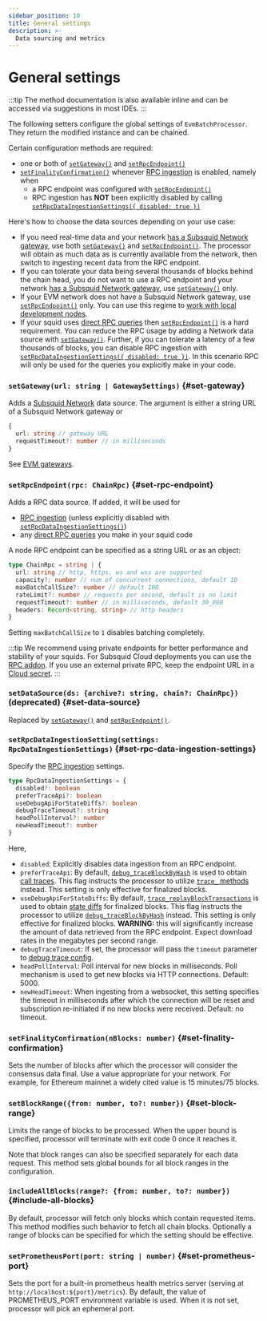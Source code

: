 ```yaml
---
sidebar_position: 10
title: General settings
description: >-
  Data sourcing and metrics
---
```


# General settings

:::tip
The method documentation is also available inline and can be accessed via suggestions in most IDEs.
:::

The following setters configure the global settings of `EvmBatchProcessor`. They return the modified instance and can be chained.

Certain configuration methods are required:

 * one or both of [`setGateway()`](#set-gateway) and [`setRpcEndpoint()`](#set-rpc-endpoint)
 * [`setFinalityConfirmation()`](#set-finality-confirmation) whenever [RPC ingestion](/sdk/resources/basics/unfinalized-blocks) is enabled, namely when
   - a RPC endpoint was configured with [`setRpcEndpoint()`](#set-rpc-endpoint)
   - RPC ingestion has **NOT** been explicitly disabled by calling [`setRpcDataIngestionSettings({ disabled: true })`](#set-rpc-data-ingestion-settings)

Here's how to choose the data sources depending on your use case:

 * If you need real-time data and your network [has a Subsquid Network gateway](/subsquid-network/reference/evm-networks), use both [`setGateway()`](#set-gateway) and [`setRpcEndpoint()`](#set-rpc-endpoint). The processor will obtain as much data as is currently available from the network, then switch to ingesting recent data from the RPC endpoint.
 * If you can tolerate your data being several thousands of blocks behind the chain head, you do not want to use a RPC endpoint and your network [has a Subsquid Network gateway](/subsquid-network/reference/evm-networks), use [`setGateway()`](#set-gateway) only.
 * If your EVM network does not have a Subsquid Network gateway, use [`setRpcEndpoint()`](#set-rpc-endpoint) only. You can use this regime to [work with local development nodes](/sdk/tutorials/evm-local).
 * If your squid uses [direct RPC queries](/sdk/resources/tools/typegen/state-queries/?typegen=evm) then [`setRpcEndpoint()`](#set-rpc-endpoint) is a hard requirement. You can reduce the RPC usage by adding a Network data source with [`setGateway()`](#set-gateway). Further, if you can tolerate a latency of a few thousands of blocks, you can disable RPC ingestion with [`setRpcDataIngestionSettings({ disabled: true })`](#set-rpc-data-ingestion-settings). In this scenario RPC will only be used for the queries you explicitly make in your code.

### `setGateway(url: string | GatewaySettings)` {#set-gateway}

Adds a [Subsquid Network](/subsquid-network) data source. The argument is either a string URL of a Subsquid Network gateway or
```ts
{
  url: string // gateway URL
  requestTimeout?: number // in milliseconds
}
```
See [EVM gateways](/subsquid-network/reference/evm-networks).

### `setRpcEndpoint(rpc: ChainRpc)` {#set-rpc-endpoint}

Adds a RPC data source. If added, it will be used for
 - [RPC ingestion](/sdk/resources/basics/unfinalized-blocks) (unless explicitly disabled with [`setRpcDataIngestionSettings()`](#set-rpc-data-ingestion-settings))
 - any [direct RPC queries](/sdk/resources/tools/typegen/state-queries/?typegen=evm) you make in your squid code

A node RPC endpoint can be specified as a string URL or as an object:
```ts
type ChainRpc = string | {
  url: string // http, https, ws and wss are supported
  capacity?: number // num of concurrent connections, default 10
  maxBatchCallSize?: number // default 100
  rateLimit?: number // requests per second, default is no limit
  requestTimeout?: number // in milliseconds, default 30_000
  headers: Record<string, string> // http headers
}
```
Setting `maxBatchCallSize` to `1` disables batching completely.

:::tip
We recommend using private endpoints for better performance and stability of your squids. For Subsquid Cloud deployments you can use the [RPC addon](/cloud/resources/rpc-proxy). If you use an external private RPC, keep the endpoint URL in a [Cloud secret](/cloud/resources/env-variables#secrets).
:::

### `setDataSource(ds: {archive?: string, chain?: ChainRpc})` (deprecated) {#set-data-source}

Replaced by [`setGateway()`](#set-gateway) and [`setRpcEndpoint()`](#set-rpc-endpoint).

### `setRpcDataIngestionSetting(settings: RpcDataIngestionSettings)` {#set-rpc-data-ingestion-settings}

Specify the [RPC ingestion](/sdk/resources/basics/unfinalized-blocks) settings.
```ts
type RpcDataIngestionSettings = {
  disabled?: boolean
  preferTraceApi?: boolean
  useDebugApiForStateDiffs?: boolean
  debugTraceTimeout?: string
  headPollInterval?: number
  newHeadTimeout?: number
}
```
Here,
 * `disabled`: Explicitly disables data ingestion from an RPC endpoint.
 * `preferTraceApi`: By default, [`debug_traceBlockByHash`](https://geth.ethereum.org/docs/interacting-with-geth/rpc/ns-debug#debugtraceblockbyhash) is used to obtain [call traces](../traces). This flag instructs the processor to utilize [`trace_` methods](https://openethereum.github.io/JSONRPC-trace-module) instead. This setting is only effective for finalized blocks.
 * `useDebugApiForStateDiffs`: By default, [`trace_replayBlockTransactions`](https://openethereum.github.io/JSONRPC-trace-module#trace_replayblocktransactions) is used to obtain [state diffs](../state-diffs) for finalized blocks. This flag instructs the processor to utilize [`debug_traceBlockByHash`](https://geth.ethereum.org/docs/interacting-with-geth/rpc/ns-debug#debugtraceblockbyhash) instead. This setting is only effective for finalized blocks. **WARNING:** this will significantly increase the amount of data retrieved from the RPC endpoint. Expect download rates in the megabytes per second range.
 * `debugTraceTimeout`: If set, the processor will pass the `timeout` parameter to [debug trace config](https://geth.ethereum.org/docs/interacting-with-geth/rpc/ns-debug#traceconfig).
 * `headPollInterval`: Poll interval for new blocks in milliseconds. Poll mechanism is used to get new blocks via HTTP connections. Default: 5000.
 * `newHeadTimeout`: When ingesting from a websocket, this setting specifies the timeout in milliseconds after which the connection will be reset and subscription re-initiated if no new blocks were received. Default: no timeout.

### `setFinalityConfirmation(nBlocks: number)` {#set-finality-confirmation}

Sets the number of blocks after which the processor will consider the consensus data final. Use a value appropriate for your network. For example, for Ethereum mainnet a widely cited value is 15 minutes/75 blocks.

### `setBlockRange({from: number, to?: number})` {#set-block-range}

Limits the range of blocks to be processed. When the upper bound is specified, processor will terminate with exit code 0 once it reaches it.

Note that block ranges can also be specified separately for each data request. This method sets global bounds for all block ranges in the configuration.

### `includeAllBlocks(range?: {from: number, to?: number})` {#include-all-blocks}

By default, processor will fetch only blocks which contain requested items. This method modifies such behavior to fetch all chain blocks. Optionally a range of blocks can be specified for which the setting should be effective.

### `setPrometheusPort(port: string | number)` {#set-prometheus-port}

Sets the port for a built-in prometheus health metrics server (serving at `http://localhost:${port}/metrics`). By default, the value of PROMETHEUS_PORT environment variable is used. When it is not set, processor will pick an ephemeral port.
